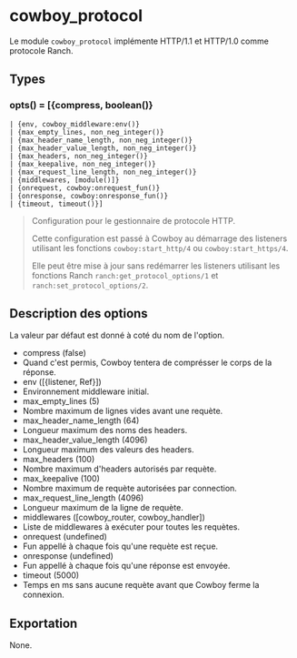 cowboy_protocol
===============

Le module `cowboy_protocol` implémente HTTP/1.1 et HTTP/1.0 
comme protocole Ranch.

Types
-----

### opts() = [{compress, boolean()}
	| {env, cowboy_middleware:env()}
	| {max_empty_lines, non_neg_integer()}
	| {max_header_name_length, non_neg_integer()}
	| {max_header_value_length, non_neg_integer()}
	| {max_headers, non_neg_integer()}
	| {max_keepalive, non_neg_integer()}
	| {max_request_line_length, non_neg_integer()}
	| {middlewares, [module()]}
	| {onrequest, cowboy:onrequest_fun()}
	| {onresponse, cowboy:onresponse_fun()}
	| {timeout, timeout()}]

> Configuration pour le gestionnaire de protocole HTTP.
>
> Cette configuration est passé à Cowboy au démarrage des listeners 
> utilisant les fonctions `cowboy:start_http/4` ou `cowboy:start_https/4`.
>
> Elle peut être mise à jour sans redémarrer les listeners utilisant 
> les fonctions Ranch `ranch:get_protocol_options/1` et
> `ranch:set_protocol_options/2`.

Description des options
-------------------

La valeur par défaut est donné à coté du nom de l'option.

 -  compress (false)
   -  Quand c'est permis, Cowboy tentera de comprésser le corps de la réponse.
 -  env ([{listener, Ref}])
   - Environnement middleware initial.
 -  max_empty_lines (5)
   - Nombre maximum de lignes vides avant une requète.
 -  max_header_name_length (64)
   -  Longueur maximum des noms des headers.
 -  max_header_value_length (4096)
   -  Longueur maximum des valeurs des headers.
 -  max_headers (100)
   -  Nombre maximum d'headers autorisés par requète.
 -  max_keepalive (100)
   -  Nombre maximum de requète autorisées par connection.
 -  max_request_line_length (4096)
   -  Longueur maximum de la ligne de requète.
 -  middlewares ([cowboy_router, cowboy_handler])
   -  Liste de middlewares à exécuter pour toutes les requètes.
 -  onrequest (undefined)
   -  Fun appellé à chaque fois qu'une requète est reçue.
 -  onresponse (undefined)
   -  Fun appellé à chaque fois qu'une réponse est envoyée.
 -  timeout (5000)
   -  Temps en ms sans aucune requète avant que Cowboy ferme la connexion.

Exportation
-------

None.
